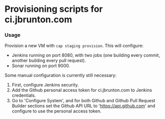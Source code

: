 # Provisioning scripts for ci.jbrunton.com

### Usage

Provision a new VM with `cap staging provision`. This will configure:

* Jenkins running on port 8080, with two jobs (one building every commit,
  another building every pull request).
* Sonar running on port 9000.

Some manual configuration is currently still necessary:

1. First, configure Jenkins security.
2. Add the Github personal access token for ci.jbrunton.com to Jenkins
   credentials.
3. Go to 'Configure System', and for both Github and Github Pull Request Builder
  sections set the Github API URL to 'https://api.github.com' and configure to
  use the personal access token.
